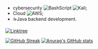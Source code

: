 -    cybersecurity ![BashScript](https://img.shields.io/badge/bash%20script-0101?style=flat&logo=gnubash&logoColor=%23FFFFFF&labelColor=%23000000) ![Kali](https://img.shields.io/badge/Kali-268BEE?style=for-the-badge&logo=kalilinux&logoColor=white);
-    Cloud ![AWS](https://img.shields.io/badge/AWS-000.svg?style=for-the-badge&logo=amazon-aws&logoColor=white);
-    ☕Java backend development.


[![Linktree](https://img.shields.io/badge/linktree-39E09B?style=for-the-badge&logo=linktree&logoColor=white)](https://linktree.com/@jxppx)

[![GitHub Streak](https://streak-stats.demolab.com/?user=jeppa1&theme=bear&background=000&border=30A3DC&dates=FFF)](https://git.io/streak-stats)
[![Anurag's GitHub stats](https://github-readme-stats.vercel.app/api?username=jeppa1&show_icons=true&theme=transparent)](https://github.com/anuraghazra/github-readme-stats)




<!---
vença!!!
--->
